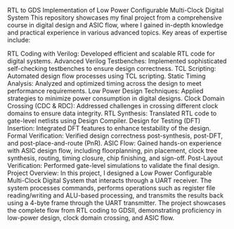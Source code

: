 RTL to GDS Implementation of Low Power Configurable Multi-Clock Digital System
This repository showcases my final project from a comprehensive course in digital design and ASIC flow, where I gained in-depth knowledge and practical experience in various advanced topics. Key areas of expertise include:

RTL Coding with Verilog: Developed efficient and scalable RTL code for digital systems.
Advanced Verilog Testbenches: Implemented sophisticated self-checking testbenches to ensure design correctness.
TCL Scripting: Automated design flow processes using TCL scripting.
Static Timing Analysis: Analyzed and optimized timing across the design to meet performance requirements.
Low Power Design Techniques: Applied strategies to minimize power consumption in digital designs.
Clock Domain Crossing (CDC & RDC): Addressed challenges in crossing different clock domains to ensure data integrity.
RTL Synthesis: Translated RTL code to gate-level netlists using Design Compiler.
Design for Testing (DFT) Insertion: Integrated DFT features to enhance testability of the design.
Formal Verification: Verified design correctness post-synthesis, post-DFT, and post-place-and-route (PnR).
ASIC Flow: Gained hands-on experience with ASIC design flow, including floorplanning, pin placement, clock tree synthesis, routing, timing closure, chip finishing, and sign-off.
Post-Layout Verification: Performed gate-level simulations to validate the final design.
Project Overview:
In this project, I designed a Low Power Configurable Multi-Clock Digital System that interacts through a UART receiver. The system processes commands, performs operations such as register file reading/writing and ALU-based processing, and transmits the results back using a 4-byte frame through the UART transmitter. The project showcases the complete flow from RTL coding to GDSII, demonstrating proficiency in low-power design, clock domain crossing, and ASIC flow.

